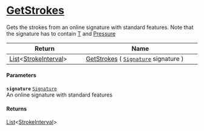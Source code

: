 # [GetStrokes](./StrokeHelper--GetStrokes.md)

Gets the strokes from an online signature with standard features. Note that  the signature has to contain [T](https://github.com/hargitomi97/sigstat/blob/master/docs/md/SigStat/Common/Features.md) and [Pressure](https://github.com/hargitomi97/sigstat/blob/master/docs/md/SigStat/Common/Features.md)

| Return<div><a href="#"><img width=225></a></div> | Name<div><a href="#"><img width=525></a></div> | 
| --- | --- | 
| [List](https://docs.microsoft.com/en-us/dotnet/api/System.Collections.Generic.List-1)\<[StrokeInterval](./../StrokeInterval.md)> | [GetStrokes](./StrokeHelper--GetStrokes.md) ( [`Signature`](./../Signature.md) signature ) | 


#### Parameters
**`signature`**  [`Signature`](./../Signature.md)<br>An online signature with standard features
#### Returns
[List](https://docs.microsoft.com/en-us/dotnet/api/System.Collections.Generic.List-1)\<[StrokeInterval](./../StrokeInterval.md)><br>
